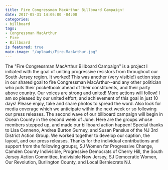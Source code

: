 ```yaml
---
title: Fire Congressman MacArthur Billboard Campaign!
date: 2017-05-31 14:05:00 -04:00
categories:
- billboard
tags:
- Congressman MacArthur
- Fire
- Billboard
is featured: true
main-image: "/uploads/Fire-MacArthur.jpg"
---
```


The "Fire Congressman MacArthur Billboard Campaign" is a project I initiated with the goal of uniting progressive resistors from throughout our South Jersey region. It worked! This was another (very visible!) action step in our shared goal to fire Congressman MacArthur--and any other politician who puts their pocketbook ahead of their constituents, and their party above country. Our voices are strong and united! More actions will follow!
I am so pleased by our united effort, and achievement of this goal in just 10 days! Please enjoy, take and share photos to spread the word. Also look for media coverage which we anticipate within the next week or so following our press releases. The second wave of our billboard campaign will begin in Ocean County in the second week of June.
Here are the groups whose members stepped up, and made our billboard action happen! Special thanks to Lisa Cenneno, Andrea Burton Gurney, and Susan Pansius of the NJ 3rd District Action Group. We worked together to develop our caption, the layout, and our press releases. Thanks for the individual contributions and support from the following groups;, SJ Women for Progressive Change, Camden County Indivisible, Progressive Democrats of Cherry Hill, the South Jersey Action Committee, Indivisible New Jersey, SJ Democratic Women, Our Revolution, Burlington County, and Local Berniecrats NJ.